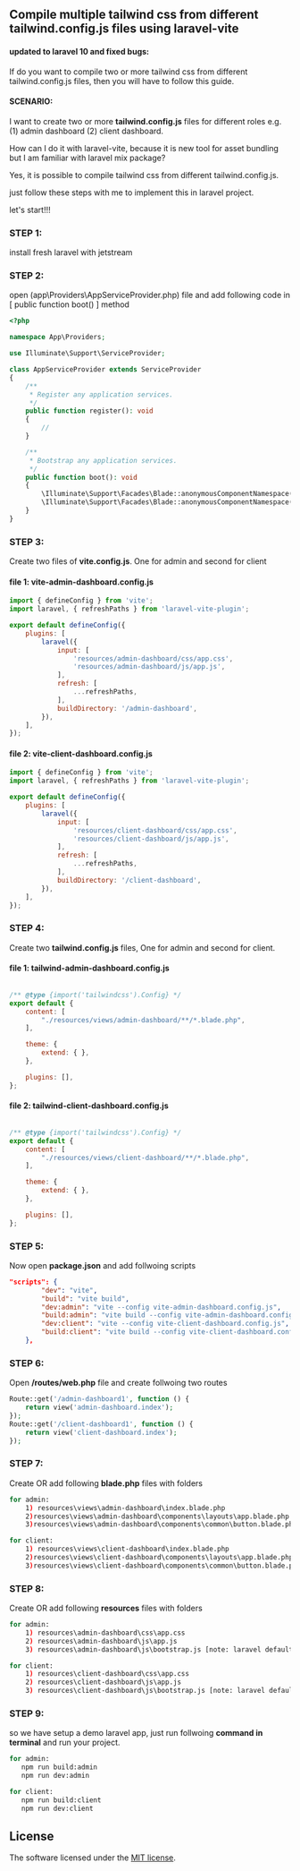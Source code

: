 
## Compile multiple tailwind css from different tailwind.config.js files using laravel-vite
#### updated to laravel 10 and fixed bugs:

If do you want to compile two or more tailwind css from different tailwind.config.js files, then you will have to follow this guide.

#### SCENARIO:
I want to create two or more **tailwind.config.js** files for different roles e.g. (1) admin dashboard (2) client dashboard.

How can I do it with laravel-vite, because it is new tool for asset bundling but I am familiar with laravel mix package?


Yes, it is possible to compile tailwind css from different tailwind.config.js.


just follow these steps with me to implement this in laravel project.

let's start!!!

### STEP 1:
install fresh laravel with jetstream 

### STEP 2:
open (app\Providers\AppServiceProvider.php) file and add following code in [ public function boot() ] method
```php
<?php

namespace App\Providers;

use Illuminate\Support\ServiceProvider;

class AppServiceProvider extends ServiceProvider
{
    /**
     * Register any application services.
     */
    public function register(): void
    {
        //
    }

    /**
     * Bootstrap any application services.
     */
    public function boot(): void
    {
        \Illuminate\Support\Facades\Blade::anonymousComponentNamespace('client-dashboard.components', 'client');
        \Illuminate\Support\Facades\Blade::anonymousComponentNamespace('admin-dashboard.components', 'admin');
    }
}

```

### STEP 3:
Create two files of **vite.config.js**. One for admin and second for client

#### file 1: vite-admin-dashboard.config.js
```javascript
import { defineConfig } from 'vite';
import laravel, { refreshPaths } from 'laravel-vite-plugin';

export default defineConfig({
    plugins: [
        laravel({
            input: [
                'resources/admin-dashboard/css/app.css',
                'resources/admin-dashboard/js/app.js',
            ],
            refresh: [
                ...refreshPaths,
            ],
            buildDirectory: '/admin-dashboard',
        }),
    ],
});

```
#### file 2: vite-client-dashboard.config.js
```javascript
import { defineConfig } from 'vite';
import laravel, { refreshPaths } from 'laravel-vite-plugin';

export default defineConfig({
    plugins: [
        laravel({
            input: [
                'resources/client-dashboard/css/app.css',
                'resources/client-dashboard/js/app.js',
            ],
            refresh: [
                ...refreshPaths,
            ],
            buildDirectory: '/client-dashboard',
        }),
    ],
});

```
### STEP 4: 
Create two **tailwind.config.js** files, One for admin and second for client.

#### file 1: tailwind-admin-dashboard.config.js
```javascript

/** @type {import('tailwindcss').Config} */
export default {
    content: [
        "./resources/views/admin-dashboard/**/*.blade.php",
    ],

    theme: {
        extend: { },
    },

    plugins: [],
};

  ```
#### file 2: tailwind-client-dashboard.config.js
```javascript

/** @type {import('tailwindcss').Config} */
export default {
    content: [
        "./resources/views/client-dashboard/**/*.blade.php",
    ],

    theme: {
        extend: { },
    },

    plugins: [],
};

  ```
### STEP 5:
Now open **package.json** and add follwoing scripts
```json
"scripts": {
        "dev": "vite",
        "build": "vite build",
        "dev:admin": "vite --config vite-admin-dashboard.config.js",
        "build:admin": "vite build --config vite-admin-dashboard.config.js",
        "dev:client": "vite --config vite-client-dashboard.config.js",
        "build:client": "vite build --config vite-client-dashboard.config.js"
    },
```
### STEP 6:
Open **/routes/web.php** file and create follwoing two routes
```php
Route::get('/admin-dashboard1', function () {
    return view('admin-dashboard.index');
});
Route::get('/client-dashboard1', function () {
    return view('client-dashboard.index');
});
```
### STEP 7:
Create OR add following **blade.php** files with folders
```bash
for admin:
    1) resources\views\admin-dashboard\index.blade.php
    2)resources\views\admin-dashboard\components\layouts\app.blade.php
    3)resources\views\admin-dashboard\components\common\button.blade.php

for client:
    1) resources\views\client-dashboard\index.blade.php
    2)resources\views\client-dashboard\components\layouts\app.blade.php
    3)resources\views\client-dashboard\components\common\button.blade.php
```

### STEP 8:
Create OR add following **resources** files with folders
```bash
for admin:
    1) resources\admin-dashboard\css\app.css
    2) resources\admin-dashboard\js\app.js
    3) resources\admin-dashboard\js\bootstrap.js [note: laravel default bootstrap.js file just copy past]

for client:
    1) resources\client-dashboard\css\app.css
    2) resources\client-dashboard\js\app.js
    3) resources\client-dashboard\js\bootstrap.js [note: laravel default bootstrap.js file just copy past]
```

### STEP 9:
so we have setup a demo laravel app, just run follwoing **command in terminal** and run your project.
```bash
for admin:
   npm run build:admin
   npm run dev:admin

for client:
   npm run build:client
   npm run dev:client

```

## License

The software licensed under the [MIT license](https://opensource.org/licenses/MIT).
